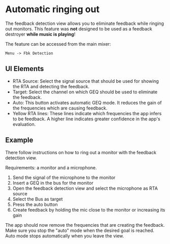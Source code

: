 # Automatic ringing out

The feedback detection view allows you to eliminate feedback while ringing out monitors.
This feature was **not** designed to be used as a feedback destroyer **while music is playing**!

The feature can be accessed from the main mixer:
```
Menu -> Fbk Detection
```

## UI Elements
- RTA Source: Select the signal source that should be used for showing the RTA and detecting the feedback.
- Target: Select the channel on which GEQ should be used to eliminate the feedback.
- Auto: This button activates automatic GEQ mode. It reduces the gain of the frequencies which are causing feedback.
- Yellow RTA lines: These lines indicate which frequencies the app infers to be feedback. A higher line indicates greater confidence in the app's evaluation.

## Example
There follow instructions on how to ring out a monitor with the feedback detection view.

Requirements: a monitor and a microphone.

1. Send the signal of the microphone to the monitor
2. Insert a GEQ in the bus for the monitor
3. Open the feedback detection view and select the microphone as RTA source
4. Select the Bus as target
5. Press the auto button
6. Create feedback by holding the mic close to the monitor or increasing its gain

The app should now remove the frequencies that are creating the feedback.
Make sure you stop the "auto" mode when the desired goal is reached.
Auto mode stops automatically when you leave the view.